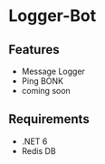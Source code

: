 # Logger-Bot
## Features
* Message Logger
* Ping BONK
* coming soon
## Requirements
* .NET 6
* Redis DB
